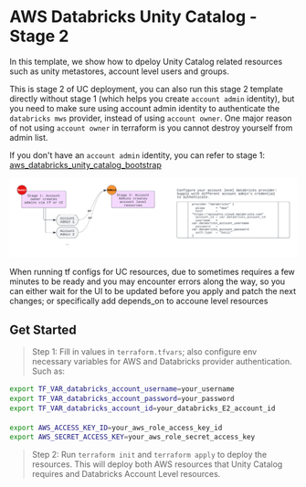 AWS Databricks Unity Catalog - Stage 2
=========================

In this template, we show how to dpeloy Unity Catalog related resources such as unity metastores, account level users and groups.

This is stage 2 of UC deployment, you can also run this stage 2 template directly without stage 1 (which helps you create `account admin` identity), but you need to make sure using account admin identity to authenticate the `databricks mws` provider, instead of using `account owner`. One major reason of not using `account owner` in terraform is you cannot destroy yourself from admin list.

If you don't have an `account admin` identity, you can refer to stage 1: 
[aws_databricks_unity_catalog_bootstrap](https://github.com/hwang-db/tf_aws_deployment/tree/main/aws_databricks_unity_catalog_bootstrap)

<img src="../../../images/uc_tf_onboarding.png" width="1000">

When running tf configs for UC resources, due to sometimes requires a few minutes to be ready and you may encounter errors along the way, so you can either wait for the UI to be updated before you apply and patch the next changes; or specifically add depends_on to accoune level resources

## Get Started

> Step 1: Fill in values in `terraform.tfvars`; also configure env necessary variables for AWS and Databricks provider authentication. Such as:


```bash
export TF_VAR_databricks_account_username=your_username
export TF_VAR_databricks_account_password=your_password
export TF_VAR_databricks_account_id=your_databricks_E2_account_id

export AWS_ACCESS_KEY_ID=your_aws_role_access_key_id
export AWS_SECRET_ACCESS_KEY=your_aws_role_secret_access_key
``` 

> Step 2: Run `terraform init` and `terraform apply` to deploy the resources. This will deploy both AWS resources that Unity Catalog requires and Databricks Account Level resources.